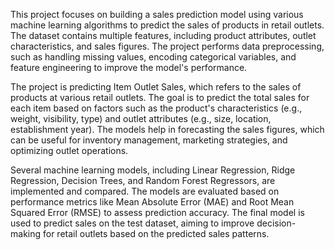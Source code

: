 This project focuses on building a sales prediction model using various machine learning algorithms to predict the sales of products in retail outlets. The dataset contains multiple features, including product attributes, outlet characteristics, and sales figures. The project performs data preprocessing, such as handling missing values, encoding categorical variables, and feature engineering to improve the model's performance.

The project is predicting Item Outlet Sales, which refers to the sales of products at various retail outlets. The goal is to predict the total sales for each item based on factors such as the product's characteristics (e.g., weight, visibility, type) and outlet attributes (e.g., size, location, establishment year). The models help in forecasting the sales figures, which can be useful for inventory management, marketing strategies, and optimizing outlet operations.

Several machine learning models, including Linear Regression, Ridge Regression, Decision Trees, and Random Forest Regressors, are implemented and compared. The models are evaluated based on performance metrics like Mean Absolute Error (MAE) and Root Mean Squared Error (RMSE) to assess prediction accuracy. The final model is used to predict sales on the test dataset, aiming to improve decision-making for retail outlets based on the predicted sales patterns.

